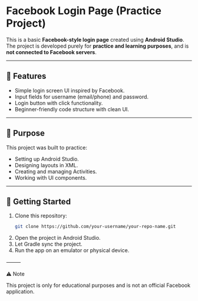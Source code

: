 # Facebook Login Page (Practice Project)

This is a basic **Facebook-style login page** created using **Android Studio**.  
The project is developed purely for **practice and learning purposes**, and is **not connected to Facebook servers**.  

---

## 📱 Features
- Simple login screen UI inspired by Facebook.  
- Input fields for username (email/phone) and password.  
- Login button with click functionality.  
- Beginner-friendly code structure with clean UI.  

---

## 🎯 Purpose
This project was built to practice:
- Setting up Android Studio.  
- Designing layouts in XML.  
- Creating and managing Activities.  
- Working with UI components.  

---

## 🚀 Getting Started
1. Clone this repository:  
   ```bash
   git clone https://github.com/your-username/your-repo-name.git

2. Open the project in Android Studio.
3. Let Gradle sync the project.
4. Run the app on an emulator or physical device.

⸻

⚠️ Note

This project is only for educational purposes and is not an official Facebook application.
